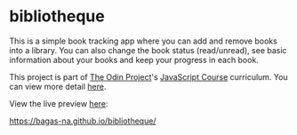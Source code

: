 # bibliotheque

This is a simple book tracking app where you can add and remove books into a library. You can also change the book status (read/unread), see basic information about your books and keep your progress in each book.

This project is part of [The Odin Project](https://www.theodinproject.com/dashboard)'s [JavaScript Course](https://www.theodinproject.com/paths/full-stack-javascript/courses/javascript) curriculum. You can view more detail [here](https://www.theodinproject.com/lessons/node-path-javascript-library).

View the live preview [here](https://bagas-na.github.io/bibliotheque/):

https://bagas-na.github.io/bibliotheque/
